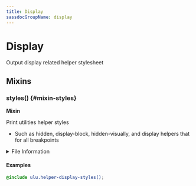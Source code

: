 ```yaml
---
title: Display
sassdocGroupName: display
---
```



# Display

<div class="type-large">

Output display related helper stylesheet

</div>



## Mixins




<div class="sassdoc-item-header">

###  styles() {#mixin-styles}

  <div class="sassdoc-item-header__labels">
    <span class="tag tag--primary"><strong>Mixin</strong></span>
  </div>

</div>

  

Print utilities helper styles
- Such as hidden, display-block, hidden-visually, and display helpers that for all breakpoints
    
    


<details>
  <summary>File Information</summary>
  
- **File:** _display.scss
- **Group:** display
- **Type:** mixin
- **Lines (comments):** 14-17
- **Lines (code):** 19-74

</details>

    

#### Examples

      


``` scss
@include ulu.helper-display-styles();
```
  

      
  
  